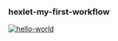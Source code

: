 ### hexlet-my-first-workflow

[![hello-world](https://github.com/nuuska-muikkunen/hexlet-my-first-workflow/actions/workflows/hello-world.yml/badge.svg?event=push)](https://github.com/nuuska-muikkunen/hexlet-my-first-workflow/actions/workflows/hello-world.yml)
